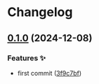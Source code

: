# Changelog

## [0.1.0](https://github.com/hugomods/jsend/compare/v0.0.1...v0.1.0) (2024-12-08)


### Features ✨

* first commit ([3f9c7bf](https://github.com/hugomods/jsend/commit/3f9c7bf1523ef3017f4caea03b90b8d3dbfdb59f))
